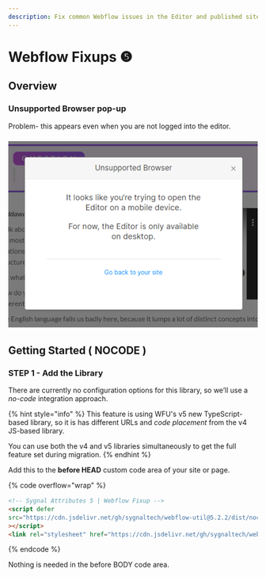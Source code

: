 ```yaml
---
description: Fix common Webflow issues in the Editor and published site.
---
```


# Webflow Fixups ❺

## Overview <a href="#display-captions-in-webflows-lightboxes" id="display-captions-in-webflows-lightboxes"></a>

### Unsupported Browser pop-up

Problem- this appears even when you are not logged into the editor.

### ![](<../.gitbook/assets/image (3) (1).png>)

## Getting Started ( NOCODE ) <a href="#getting-started-nocode" id="getting-started-nocode"></a>

### STEP 1 - Add the Library <a href="#step-1---add-the-library" id="step-1---add-the-library"></a>

There are currently no configuration options for this library, so we’ll use a _no-code_ integration approach.

{% hint style="info" %}
This feature is using WFU's v5 new TypeScript-based library, so it is has different URLs and _code placement_ from the v4 JS-based library.&#x20;

You can use both the v4 and v5 libraries simultaneously to get the full feature set during migration.
{% endhint %}

Add this to the **before HEAD** custom code area of your site or page.

{% code overflow="wrap" %}
```html
<!-- Sygnal Attributes 5 | Webflow Fixup -->
<script defer
src="https://cdn.jsdelivr.net/gh/sygnaltech/webflow-util@5.2.2/dist/nocode/webflow-fixup.min.js"
></script> 
<link rel="stylesheet" href="https://cdn.jsdelivr.net/gh/sygnaltech/webflow-util@5.2.2/dist/css/webflow-fixup.css">
```
{% endcode %}

Nothing is needed in the before BODY code area.&#x20;



